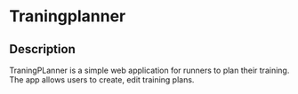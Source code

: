 # Traningplanner

## Description

TraningPLanner is a simple web application for runners to plan their training. The app allows users to create, edit training plans.
